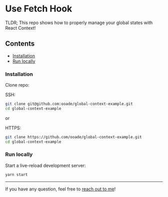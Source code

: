 # Use Fetch Hook

TLDR; This repo shows how to properly manage your global states with React Context!

## Contents

- [Installation](#installation)
- [Run locally](#run-locally)

### Installation

Clone repo:

SSH:

```sh
git clone git@github.com:ooade/global-context-example.git
cd global-context-example
```

or

HTTPS:

```sh
git clone https://github.com/ooade/global-context-example.git
cd global-context-example
```

### Run locally

Start a live-reload development server:

```sh
yarn start
```

---

If you have any question, feel free to [reach out to me](https://twitter.com/_ooade)!

